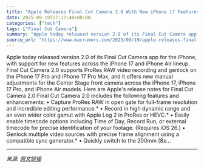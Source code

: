 ```yaml
---
title: "Apple Releases Final Cut Camera 2.0 With New iPhone 17 Features"
date: 2025-09-19T17:17:40+08:00
categories: ["tech"]
tags: ["Final Cut Camera"]
summary: "Apple today released version 2.0 of its Final Cut Camera app for the iPhone, with support for new features across the iPhone 17 and iPhone Air lineup. Final Cut Camera 2.0 supports ProRes RAW video re"
source_url: "https://www.macrumors.com/2025/09/19/apple-releases-final-cut-camera-2-0/"
---
```


Apple today released version 2.0 of its Final Cut Camera app for the iPhone, with support for new features across the iPhone 17 and iPhone Air lineup. Final Cut Camera 2.0 supports ProRes RAW video recording and genlock on the iPhone 17 Pro and iPhone 17 Pro Max, and it offers new manual adjustments for the Center Stage front camera across the iPhone 17, iPhone 17 Pro, and iPhone Air models. Here are Apple's release notes for Final Cut Camera 2.0:Final Cut Camera 2.0 includes the following features and enhancements: • Capture ProRes RAW in open gate for full-frame resolution and incredible editing performance.* • Record in high dynamic range and an even wider color gamut with Apple Log 2 in ProRes or HEVC.* • Easily enable timecode options including Time of Day, Record Run, or external timecode for precise identification of your footage. (Requires iOS 26.) • Genlock multiple video sources with precise frame alignment using a compatible sync generator.* • Quickly switch to the 200mm (8x...

---

*来源: [原文链接](https://www.macrumors.com/2025/09/19/apple-releases-final-cut-camera-2-0/)*

